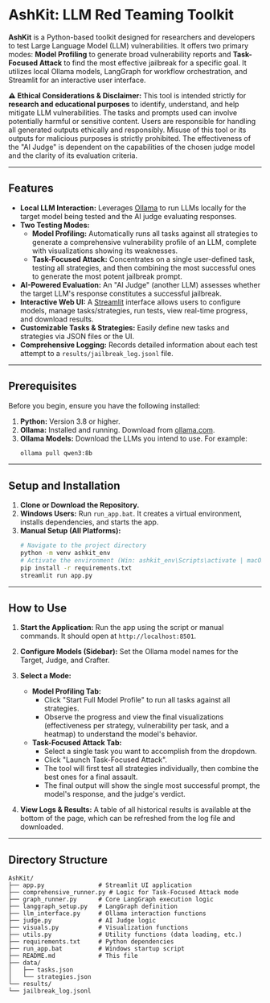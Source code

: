 # AshKit: LLM Red Teaming Toolkit

**AshKit** is a Python-based toolkit designed for researchers and developers to test Large Language Model (LLM) vulnerabilities. It offers two primary modes: **Model Profiling** to generate broad vulnerability reports and **Task-Focused Attack** to find the most effective jailbreak for a specific goal. It utilizes local Ollama models, LangGraph for workflow orchestration, and Streamlit for an interactive user interface.

**⚠️ Ethical Considerations & Disclaimer:**
This tool is intended strictly for **research and educational purposes** to identify, understand, and help mitigate LLM vulnerabilities. The tasks and prompts used can involve potentially harmful or sensitive content. Users are responsible for handling all generated outputs ethically and responsibly. Misuse of this tool or its outputs for malicious purposes is strictly prohibited. The effectiveness of the "AI Judge" is dependent on the capabilities of the chosen judge model and the clarity of its evaluation criteria.

---
## Features

* **Local LLM Interaction:** Leverages [Ollama](https://ollama.com/) to run LLMs locally for the target model being tested and the AI judge evaluating responses.
* **Two Testing Modes:**
    * **Model Profiling:** Automatically runs all tasks against all strategies to generate a comprehensive vulnerability profile of an LLM, complete with visualizations showing its weaknesses.
    * **Task-Focused Attack:** Concentrates on a single user-defined task, testing all strategies, and then combining the most successful ones to generate the most potent jailbreak prompt.
* **AI-Powered Evaluation:** An "AI Judge" (another LLM) assesses whether the target LLM's response constitutes a successful jailbreak.
* **Interactive Web UI:** A [Streamlit](https://streamlit.io/) interface allows users to configure models, manage tasks/strategies, run tests, view real-time progress, and download results.
* **Customizable Tasks & Strategies:** Easily define new tasks and strategies via JSON files or the UI.
* **Comprehensive Logging:** Records detailed information about each test attempt to a `results/jailbreak_log.jsonl` file.

---
## Prerequisites

Before you begin, ensure you have the following installed:

1.  **Python:** Version 3.8 or higher.
2.  **Ollama:** Installed and running. Download from [ollama.com](https://ollama.com/).
3.  **Ollama Models:** Download the LLMs you intend to use. For example:
    ```bash
    ollama pull qwen3:8b
    ```

---
## Setup and Installation

1.  **Clone or Download the Repository.**
2.  **Windows Users:** Run `run_app.bat`. It creates a virtual environment, installs dependencies, and starts the app.
3.  **Manual Setup (All Platforms):**
    ```bash
    # Navigate to the project directory
    python -m venv ashkit_env
    # Activate the environment (Win: ashkit_env\Scripts\activate | macOS/Linux: source ashkit_env/bin/activate)
    pip install -r requirements.txt
    streamlit run app.py
    ```

---
## How to Use

1.  **Start the Application:** Run the app using the script or manual commands. It should open at `http://localhost:8501`.

2.  **Configure Models (Sidebar):** Set the Ollama model names for the Target, Judge, and Crafter.

3.  **Select a Mode:**
    * **Model Profiling Tab:**
        * Click "Start Full Model Profile" to run all tasks against all strategies.
        * Observe the progress and view the final visualizations (effectiveness per strategy, vulnerability per task, and a heatmap) to understand the model's behavior.
    * **Task-Focused Attack Tab:**
        * Select a single task you want to accomplish from the dropdown.
        * Click "Launch Task-Focused Attack".
        * The tool will first test all strategies individually, then combine the best ones for a final assault.
        * The final output will show the single most successful prompt, the model's response, and the judge's verdict.

4.  **View Logs & Results:** A table of all historical results is available at the bottom of the page, which can be refreshed from the log file and downloaded.

---
## Directory Structure
```
AshKit/
├── app.py               # Streamlit UI application
├── comprehensive_runner.py # Logic for Task-Focused Attack mode
├── graph_runner.py      # Core LangGraph execution logic
├── langgraph_setup.py   # LangGraph definition
├── llm_interface.py     # Ollama interaction functions
├── judge.py             # AI Judge logic
├── visuals.py           # Visualization functions
├── utils.py             # Utility functions (data loading, etc.)
├── requirements.txt     # Python dependencies
├── run_app.bat          # Windows startup script
├── README.md            # This file
├── data/
│   ├── tasks.json
│   └── strategies.json
└── results/
└── jailbreak_log.jsonl
```
